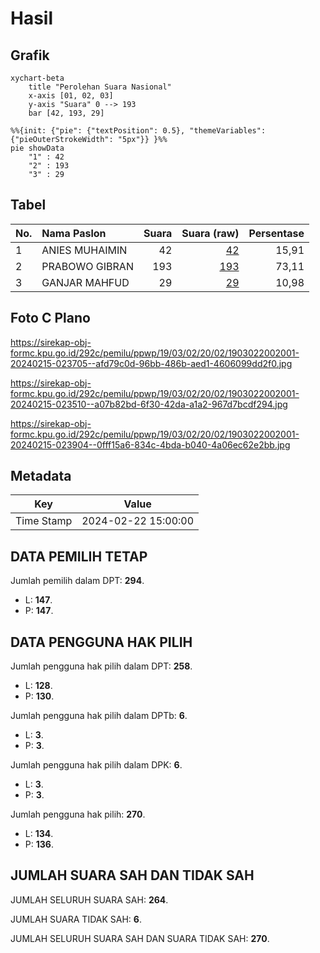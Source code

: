 # Hasil

## Grafik

```mermaid
xychart-beta
    title "Perolehan Suara Nasional"
    x-axis [01, 02, 03]
    y-axis "Suara" 0 --> 193
    bar [42, 193, 29]
```

```mermaid
%%{init: {"pie": {"textPosition": 0.5}, "themeVariables": {"pieOuterStrokeWidth": "5px"}} }%%
pie showData
    "1" : 42
    "2" : 193
    "3" : 29
```

## Tabel

| No. | Nama Paslon    | Suara | Suara (raw) | Persentase |
|:--- |:-------------- | -----:| -----------:| ----------:|
| 1   | ANIES MUHAIMIN | 42    | [42][p-1]   | 15,91      |
| 2   | PRABOWO GIBRAN | 193   | [193][p-2]  | 73,11      |
| 3   | GANJAR MAHFUD  | 29    | [29][p-3]   | 10,98      |


[p-1]: https://github.com/gigit-pemilu/pemilu-2024/blob/main/pilpres/hitung-suara/sub/19-kepulauan-bangka-belitung/sub/03-bangka-selatan/sub/02-lepar/sub/2002-tanjung-sangkar/sub/001-tps/sub/paslon-1.txt
[p-2]: https://github.com/gigit-pemilu/pemilu-2024/blob/main/pilpres/hitung-suara/sub/19-kepulauan-bangka-belitung/sub/03-bangka-selatan/sub/02-lepar/sub/2002-tanjung-sangkar/sub/001-tps/sub/paslon-2.txt
[p-3]: https://github.com/gigit-pemilu/pemilu-2024/blob/main/pilpres/hitung-suara/sub/19-kepulauan-bangka-belitung/sub/03-bangka-selatan/sub/02-lepar/sub/2002-tanjung-sangkar/sub/001-tps/sub/paslon-3.txt

## Foto C Plano

https://sirekap-obj-formc.kpu.go.id/292c/pemilu/ppwp/19/03/02/20/02/1903022002001-20240215-023705--afd79c0d-96bb-486b-aed1-4606099dd2f0.jpg

https://sirekap-obj-formc.kpu.go.id/292c/pemilu/ppwp/19/03/02/20/02/1903022002001-20240215-023510--a07b82bd-6f30-42da-a1a2-967d7bcdf294.jpg

https://sirekap-obj-formc.kpu.go.id/292c/pemilu/ppwp/19/03/02/20/02/1903022002001-20240215-023904--0fff15a6-834c-4bda-b040-4a06ec62e2bb.jpg


## Metadata

| Key        | Value               |
| ---------- | ------------------- |
| Time Stamp | 2024-02-22 15:00:00 |


## DATA PEMILIH TETAP

Jumlah pemilih dalam DPT: **294**.
 * L: **147**.
 * P: **147**.

## DATA PENGGUNA HAK PILIH

Jumlah pengguna hak pilih dalam DPT: **258**.
 * L: **128**.
 * P: **130**.

Jumlah pengguna hak pilih dalam DPTb: **6**.
 * L: **3**.
 * P: **3**.

Jumlah pengguna hak pilih dalam DPK: **6**.
 * L: **3**.
 * P: **3**.

Jumlah pengguna hak pilih: **270**.
 * L: **134**.
 * P: **136**.

## JUMLAH SUARA SAH DAN TIDAK SAH

JUMLAH SELURUH SUARA SAH: **264**.

JUMLAH SUARA TIDAK SAH: **6**.

JUMLAH SELURUH SUARA SAH DAN SUARA TIDAK SAH: **270**.



